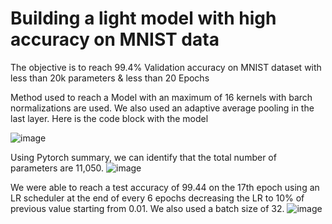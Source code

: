 # Building a light model with high accuracy on MNIST data

The objective is to reach 99.4% Validation accuracy on MNIST dataset with less than 20k parameters & less than 20 Epochs

Method used to reach a Model with an maximum of 16 kernels with barch normalizations are used. We also used an adaptive average pooling in the last layer. Here is the code block with the model

![image](https://github.com/KartikS07/ERAV1S6/assets/135399864/7d28b71b-4707-4472-baa7-16791d27672d)


Using Pytorch summary, we can identify that the total number of parameters are 11,050.
![image](https://github.com/KartikS07/ERAV1S6/assets/135399864/ccabcaf3-ca5e-4961-82f3-90a711e580c6)


We were able to reach a test accuracy of 99.44 on the 17th epoch using an LR scheduler at the end of every 6 epochs decreasing the LR to 10% of previous value starting from 0.01. We also used a batch size of 32.
![image](https://github.com/KartikS07/ERAV1S6/assets/135399864/42549b7d-e1f3-4ec2-b4bd-543c40972c2c)

